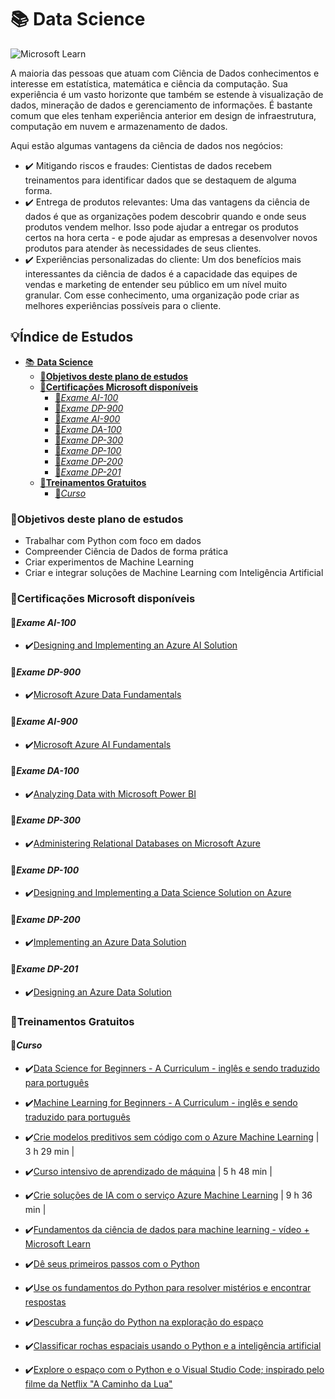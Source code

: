 # 📚 **Data Science**

![Microsoft Learn](https://docs.microsoft.com//en-us/media/learn/home/hero_background_light.svg)

A maioria das pessoas que atuam com Ciência de Dados conhecimentos e interesse em estatística, matemática e ciência da computação. Sua experiência é um vasto horizonte que também se estende à visualização de dados, mineração de dados e gerenciamento de informações. É bastante comum que eles tenham experiência anterior em design de infraestrutura, computação em nuvem e armazenamento de dados.

Aqui estão algumas vantagens da ciência de dados nos negócios:

- ✔️ Mitigando riscos e fraudes: Cientistas de dados recebem treinamentos para identificar dados que se destaquem de alguma forma.
- ✔️ Entrega de produtos relevantes: Uma das vantagens da ciência de dados é que as organizações podem descobrir quando e onde seus produtos vendem melhor. Isso pode ajudar a entregar os produtos certos na hora certa - e pode ajudar as empresas a desenvolver novos produtos para atender às necessidades de seus clientes.
- ✔️ Experiências personalizadas do cliente: Um dos benefícios mais interessantes da ciência de dados é a capacidade das equipes de vendas e marketing de entender seu público em um nível muito granular. Com esse conhecimento, uma organização pode criar as melhores experiências possíveis para o cliente.

## 💡**Índice de Estudos**

<!-- TOC start -->

- [📚 **Data Science**](#-data-science)
  - [🎯**Objetivos deste plano de estudos**](#objetivos-deste-plano-de-estudos)
  - [🎯**Certificações Microsoft disponíveis**](#certificações-microsoft-disponíveis)
    - [📝*Exame AI-100*](#exame-ai-100)
    - [📝*Exame DP-900*](#exame-dp-900)
    - [📝*Exame AI-900*](#exame-ai-900)
    - [📝*Exame DA-100*](#exame-da-100)
    - [📝*Exame DP-300*](#exame-dp-300)
    - [📝*Exame DP-100*](#exame-dp-100)
    - [📝*Exame DP-200*](#exame-dp-200)
    - [📝*Exame DP-201*](#exame-dp-201)
  - [🎯**Treinamentos Gratuitos**](#treinamentos-gratuitos)
    - [📝*Curso*](#curso)
      <!-- TOC end -->
      <!-- TOC --><a name="-data-science"></a>

<!-- TOC --><a name="objetivos-deste-plano-de-estudos"></a>

### 🎯**Objetivos deste plano de estudos**

- Trabalhar com Python com foco em dados
- Compreender Ciência de Dados de forma prática
- Criar experimentos de Machine Learning
- Criar e integrar soluções de Machine Learning com Inteligência Artificial

<!-- TOC --><a name="certificações-microsoft-disponíveis"></a>

### 🎯**Certificações Microsoft disponíveis**

<!-- TOC --><a name="exame-ai-100"></a>

#### 📝*Exame AI-100*

- ✔️[Designing and Implementing an Azure AI Solution](https://docs.microsoft.com/pt-br/learn/certifications/azure-ai-engineer?WT.mc_id=javascript-50063-gllemos)

<!-- TOC --><a name="exame-dp-900"></a>

#### 📝*Exame DP-900*

- ✔️[Microsoft Azure Data Fundamentals](https://docs.microsoft.com/pt-br/learn/certifications/azure-data-fundamentals?WT.mc_id=javascript-50063-gllemos)

<!-- TOC --><a name="exame-ai-900"></a>

#### 📝*Exame AI-900*

- ✔️[Microsoft Azure AI Fundamentals](https://docs.microsoft.com/pt-br/learn/certifications/azure-ai-fundamentals?WT.mc_id=javascript-50063-gllemos)

<!-- TOC --><a name="exame-da-100"></a>

#### 📝*Exame DA-100*

- ✔️[Analyzing Data with Microsoft Power BI](https://docs.microsoft.com/pt-br/learn/certifications/data-analyst-associate/?WT.mc_id=javascript-50063-gllemos)

<!-- TOC --><a name="exame-dp-300"></a>

#### 📝*Exame DP-300*

- ✔️[Administering Relational Databases on Microsoft Azure](https://docs.microsoft.com/pt-br/learn/certifications/azure-database-administrator-associate?WT.mc_id=javascript-50063-gllemos)

<!-- TOC --><a name="exame-dp-100"></a>

#### 📝*Exame DP-100*

- ✔️[Designing and Implementing a Data Science Solution on Azure](https://docs.microsoft.com/pt-br/learn/certifications/azure-data-scientist?WT.mc_id=javascript-50063-gllemos)

<!-- TOC --><a name="exame-dp-200"></a>

#### 📝*Exame DP-200*

- ✔️[Implementing an Azure Data Solution](https://docs.microsoft.com/pt-br/learn/certifications/exams/dp-200?WT.mc_id=javascript-50063-gllemos)

<!-- TOC --><a name="exame-dp-201"></a>

#### 📝*Exame DP-201*

- ✔️[Designing an Azure Data Solution](https://docs.microsoft.com/pt-br/learn/certifications/exams/dp-201?WT.mc_id=javascript-50063-gllemos)

<!-- TOC --><a name="treinamentos-gratuitos"></a>

### 🎯**Treinamentos Gratuitos**

<!-- TOC --><a name="curso"></a>

#### 📝*Curso*

- ✔️[Data Science for Beginners - A Curriculum - inglês e sendo traduzido para português](https://microsoft.github.io/Data-Science-For-Beginners/#/)
- ✔️[Machine Learning for Beginners - A Curriculum - inglês e sendo traduzido para português](https://microsoft.github.io/ML-For-Beginners/#/)

- ✔️[Crie modelos preditivos sem código com o Azure Machine Learning](https://docs.microsoft.com/pt-br/learn/paths/create-no-code-predictive-models-azure-machine-learning/?WT.mc_id=javascript-50063-gllemos) | 3 h 29 min |

- ✔️[Curso intensivo de aprendizado de máquina](https://docs.microsoft.com/pt-br/learn/paths/create-machine-learn-models/?WT.mc_id=javascript-50063-gllemos) | 5 h 48 min |

- ✔️[Crie soluções de IA com o serviço Azure Machine Learning](https://docs.microsoft.com/pt-br/learn/paths/build-ai-solutions-with-azure-ml-service/?WT.mc_id=javascript-50063-gllemos) | 9 h 36 min |

- ✔️[Fundamentos da ciência de dados para machine learning - vídeo + Microsoft Learn](https://docs.microsoft.com/pt-br/events/learntv/learnlive-foundations-of-machine-learning/?WT.mc_id=javascript-50063-gllemos)

- ✔️[Dê seus primeiros passos com o Python](https://docs.microsoft.com/pt-br/learn/paths/python-first-steps/?WT.mc_id=javascript-50063-gllemos)

- ✔️[Use os fundamentos do Python para resolver mistérios e encontrar respostas](https://docs.microsoft.com/pt-br/learn/paths/python-partnership/?WT.mc_id=javascript-50063-gllemos)

- ✔️[Descubra a função do Python na exploração do espaço](https://docs.microsoft.com/pt-br/learn/paths/introduction-python-space-exploration-nasa/?WT.mc_id=javascript-50063-gllemos)

- ✔️[Classificar rochas espaciais usando o Python e a inteligência artificial](https://docs.microsoft.com/pt-br/learn/paths/classify-space-rocks-artificial-intelligence-nasa/?WT.mc_id=javascript-50063-gllemos)

- ✔️[Explore o espaço com o Python e o Visual Studio Code; inspirado pelo filme da Netflix "A Caminho da Lua"](https://docs.microsoft.com/pt-br/learn/paths/explore-space-using-python/?WT.mc_id=javascript-50063-gllemos)
